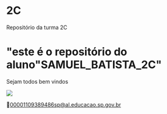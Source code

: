 # 2C

Repositório da turma 2C

# "este é o repositório do aluno"SAMUEL_BATISTA_2C"

Sejam todos bem vindos

![](https://media1.tenor.com/m/5WSpjP36oSUAAAAC/jokic-nikola.gif)

📧00001109389486sp@al.educacao.sp.gov.br

